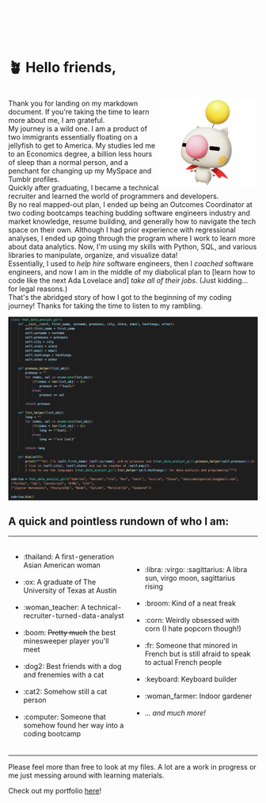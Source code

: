 ![header](WhiteBGHeader.gif)
<br>
# :potted_plant:	Hello friends, 

<br><img src="moogle-removebg-preview.png" width="200" align = "right"/>
Thank you for landing on my markdown document. If you're taking the time to learn more about me, I am grateful.  
My journey is a wild one. I am a product of two immigrants essentially floating on a jellyfish to get to America. My studies led me to an Economics degree, a billion less hours of sleep than a normal person, and a penchant for changing up my MySpace and Tumblr profiles.<br>Quickly after graduating, I became a technical recruiter and learned the world of programmers and developers.<br>By no real mapped-out plan, I ended up being an Outcomes Coordinator at two coding bootcamps teaching budding software engineers industry and market knowledge, resume building, and generally how to navigate the tech space on their own. Although I had prior experience with regressional analyses, I ended up going through the program where I work to learn more about data analytics. Now, I'm using my skills with Python, SQL, and various libraries to manipulate, organize, and visualize data!
<br>Essentially, I used to <em>help hire</em> software engineers, then I <em>coached</em> software engineers, and now I am in the middle of my diabolical plan to [learn how to code like the next Ada Lovelace and] <em>take all of their jobs</em>. (Just kidding... for legal reasons.)
<br> That's the abridged story of how I got to the beginning of my coding journey! Thanks for taking the time to listen to my rambling.
  
<img src="Sabrina_the_data_analyst.png" align = "center"/>

 
## **A quick and pointless rundown of who I am**:

<table border="0">
 <tr>
 </tr>
 <tr>
    <td>
      <ul><br>
<li>:thailand:	A first-generation Asian American woman</li><br>
<li>:ox:	A graduate of The University of Texas at Austin</li><br>
<li>:woman_teacher:	A technical-recruiter-turned-data-analyst</li><br> 
<li>:boom:	<strike>Pretty much</strike> the best minesweeper player you'll meet</li><br>
<li>:dog2:	Best friends with a dog and frenemies with a cat</li><br> 
<li>:cat2:	Somehow still a cat person</li><br>
<li>:computer:	Someone that somehow found her way into a coding bootcamp</li><br>
      </ul>
   </td>
    <td>
      <ul>
<li>:libra:	:virgo:	:sagittarius:	A libra sun, virgo moon, sagittarius rising</li><br>
<li>:broom:	Kind of a neat freak</li><br>
<li>:corn:	Weirdly obsessed with corn (I hate popcorn though!)</li><br>
<li>:fr:	Someone that minored in French but is still afraid to speak to actual French people</li><br> 
<li>:keyboard:	Keyboard builder</li><br>
<li>:woman_farmer:	Indoor gardener</li><br>
<li><em>... and much more!</em></li><br>
</ul>
   </td>
 </tr>
</table>

Please feel more than free to look at my files. A lot are a work in progress or me just messing around with learning materials.

Check out my portfolio <a href="https://unbirthdays.github.io/">here</a>!


